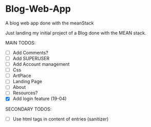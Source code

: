 # Blog-Web-App
A blog web app done with the meanStack

Just landing my initial project of a Blog done with the MEAN stack.

MAIN TODOS:
- [ ] Add Comments?
- [ ] Add SUPERUSER
- [ ] Add Account management
- [ ] Css
- [ ] ArtPlace
- [ ] Landing Page
- [ ] About
- [ ] Resources?
- [x] Add login feature (19-04)

SECONDARY TODOS:
- [ ] Use html tags in content of entries (sanitizer)
